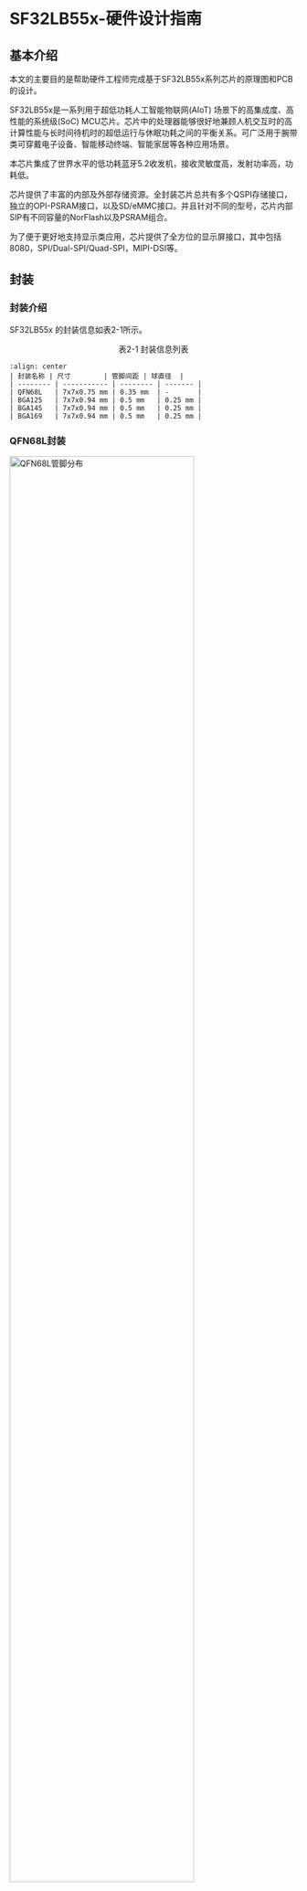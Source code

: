 # SF32LB55x-硬件设计指南


## 基本介绍

本文的主要目的是帮助硬件工程师完成基于SF32LB55x系列芯片的原理图和PCB的设计。

SF32LB55x是一系列用于超低功耗人工智能物联网(AIoT) 场景下的高集成度、高性能的系统级(SoC) MCU芯片。芯片中的处理器能够很好地兼顾人机交互时的高计算性能与长时间待机时的超低运行与休眠功耗之间的平衡关系。可广泛用于腕带类可穿戴电子设备、智能移动终端、智能家居等各种应用场景。

本芯片集成了世界水平的低功耗蓝牙5.2收发机，接收灵敏度高，发射功率高，功耗低。

芯片提供了丰富的内部及外部存储资源。全封装芯片总共有多个QSPI存储接口，独立的OPI-PSRAM接口，以及SD/eMMC接口。并且针对不同的型号，芯片内部SIP有不同容量的NorFlash以及PSRAM组合。

为了便于更好地支持显示类应用，芯片提供了全方位的显示屏接口，其中包括8080，SPI/Dual-SPI/Quad-SPI，MIPI-DSI等。

## 封装

### 封装介绍

SF32LB55x 的封装信息如表2-1所示。

<div align="center"> 表2-1 封装信息列表 </div>

```{table}
:align: center
| 封装名称 | 尺寸        | 管脚间距 | 球直径  |
| -------- | ----------- | -------- | ------- |
| QFN68L   | 7x7x0.75 mm | 0.35 mm  | -       |
| BGA125   | 7x7x0.94 mm | 0.5 mm   | 0.25 mm |
| BGA145   | 7x7x0.94 mm | 0.5 mm   | 0.25 mm |
| BGA169   | 7x7x0.94 mm | 0.5 mm   | 0.25 mm |
```
### QFN68L封装

<img src="assets/55x/SF32LB55x-QFN68-Leadmap.png" alt="QFN68L管脚分布" width="80%" align="center" />

<div align="center"> 图2-1 QFN68L管脚分布 </div>  <br> <br> <br>

### BGA125封装

<img src="assets/55x/SF32LB55x-BGA125-Ballmap.png" alt="BGA125管脚分布" width="80%" align="center" />

<div align="center"> 图2-2 BGA125管脚分布 </div>  <br> <br> <br>

### BGA145封装

<img src="assets/55x/SF32LB55x-BGA145-Ballmap.png" alt="BGA145管脚分布" width="80%" align="center" />

<div align="center"> 图2-3 BGA145管脚分布 </div>  <br> <br> <br>

### BGA169封装

BGA169封装有两种Ballmap，分别对应SF32LB557V8N6（已经EOL）和SF32LB557VD3A6。

SF32LB557VD3A6与SF32LB557V8N6相比，有6个Ballshi NC。

<img src="assets/55x/SF32LB55x-BGA169-1-Ballmap.png" alt="SF32LB557V8N6 BGA169管脚分布" width="80%" align="center" />

<div align="center"> 图2-4 SF32LB557V8N6 BGA169管脚分布 </div>  <br> <br> <br>

<img src="assets/55x/SF32LB55x-BGA169-2-Ballmap.svg" alt="SF32LB557VD3A6 BGA169管脚分布" width="80%" align="center" />

<div align="center"> 图2-5 SF32LB557VD3A6 BGA169管脚分布 </div>  <br> <br> <br>


## 原理图设计指导

### 电源

SF32LB55x系列芯片内置有PMU电源单元，支持2路BUCK输出，需要外接电感和电容再返回到芯片内部的电源输入。还有4个内部LDO电源需要芯片外面接电容。

#### 供电要求

SF32LB55x系列芯片的供电要求如表3-1，3-2，3-3，3-4，3-5所示。

<div align="center"> 表3-1 PMU供电规格 </div>

```{table}
:align: center
| PMU电源  管脚      | 最小电压(V) | 典型电压(V) | 最大电压(V) | 最大电流(mA) | 详细描述                                                    |
| ------------------ | ----------- | ----------- | ----------- | ------------ | ----------------------------------------------------------- |
| VDD1               | 1.71        | 1.8         | 3.6         | 50           | VDD1 电源输入                                              |
| VDD2               | 1.71        | 1.8         | 3.6         | 50           | VDD2 电源输入                                              |
| BUCK1_VSW  BUCK1_VOUT              | -           | 1.25        | -           | 50           | BUCK1 VSW输出，接电感内部电源输入1，接电感另一端，且外接电容 |
| BUCK2_VSW  BUCK2_VOUT  LDOVCC2_VOUT| -           | 0.9         | -           | 50           | BUCK2 VSW输出，接电感内部电源输入2，接电感另一端，且外接电容 |
| LDO_VOUT1          | -           | 1.1         | -           | 50           | LDO输出1，外接电容                                           |
| LDO_VOUT2          | -           | 0.9         | -           | 20           | LDO输出2，外接电容                                           |
| VDD_RET            | -           | 0.9         | -           | 1            | RET LDO输出，外接电容                                       |
| VDD_RTC            | -           | 1.1         | -           | 1            | RTC LDO输出，外接电容                                       |
```
:::{note}
QFN68L封装的SF32LB551没有VDD2、BUCK2_VSW、BUCK2_VOUT和LDOVCC2_VOUT这几个电源管脚。
:::

SF32LB55x系列芯片其他需要外部供电的电源规格如表3-2所示。

<div align="center"> 表3-2. 射频电源供电规格 </div>

```{table}
:align: center
| 其它电源管脚 | 最小电压(V) | 典型电压(V) | 最大电压(V) | 最大电流(mA) | 详细描述                     |
| ------------ | ----------- | ----------- | ----------- | ------------ | ---------------------------- |
| AVDD_BRF     | 1.71        | 1.8         | 3.63        | 30           | 射频电源输入                 |
| AVDD_DSI     | 1.71        | 1.8         | 2.75        | 20           | MIPI DSI电源输入  必须供电   |
| VDD_SIP      | 1.71        | 1.8         | 1.98        | 30           | 合封存储芯片电源输入         |
| AVDD33       | 3.15        | 3.3         | 3.63        | 50           | 电源输入                     |
| VDDIOA       | 1.71        | 1.8         | 3.63        | -            | PA I/O电源输入               |
| VDDIOB       | 1.71        | 1.8         | 3.63        | -            | PB I/O电源输入               |
```
:::{note}
QFN68L封装的SF32LB551和BGA125封装的SF32LB553没有AVDD_DSI这个电源管脚。
:::

SF32LB55x系列芯片电源管脚外接电容推荐值如表3-3所示

<div align="center"> 表3-3 电容推荐值 </div>

```{table}
:align: center
| 电源管脚              | 电容          | 详细描述                                                       |
| ------------------    | ------------- | ----------------------------------------------                |
| VDD1 VDD2             | 0.1uF + 10uF  | 短接VDD1和VDD2, 靠近管脚的地方至少放置10uF和0.1uF  共2颗电容   |
| BUCK1_VSW  BUCK1_VOUT | 0.1uF + 4.7uF | 靠近管脚的地方至少放置4.7uF和0.1uF  共2颗电容                  |
| BUCK2_VSW  BUCK2_VOUT | 0.1uF + 4.7uF | 靠近管脚的地方至少放置4.7uF和0.1uF  共2颗电容                  |
| LDOVCC2_VOUT          | 0.1uF + 4.7uF | BUCK2设置为BUCK模式，这个管脚悬空;BUCK2设置为LDO模式， BUCK2_VSW悬空， LDOVCC2_VOUT和BUCK2_VOUT短在一起，靠近管脚的地方至少放置4.7uF和0.1uF 共2颗电容                            |
| LDO_VOUT1             | 4.7uF         | 靠近管脚的地方至少放置1颗4.7uF电容                             |
| LDO_VOUT2             | 4.7uF         | 靠近管脚的地方至少放置1颗4.7uF电容                             |
| VDD_RET               | 0.47uF        | 靠近管脚的地方至少放置1颗0.47uF电容                            |
| VDD_RTC               | 1uF           | 靠近管脚的地方至少放置1颗1uF电容                               |
| VDD_SIP               | 1uF           | 靠近管脚的地方至少放置1颗1uF电容                               |
| SDMADC_VREF           | 4.7uF         | 靠近管脚的地方至少放置1颗4.7uF电容                             |
| AVDD_DSI              | 0.1uF + 10uF  | 靠近管脚的地方至少放置10uF和0.1uF  共2颗电容                   |
| AVDD33                | 4.7uF         | 靠近管脚的地方至少放置1颗4.7uF电容                             |
| AVDD_BRF              | 1uF           | 靠近管脚的地方至少放置1颗1uF电容                               |
| VDDIOA VDDIOB         | 2 × 0.1uF + 2 × 1uF  | 靠近管脚的地方每个管脚至少放置 1uF 和 0.1uF 共 2 颗电容 |
```
:::{note}
QFN68L封装的SF32LB551没有VDD2、BUCK2_VSW、BUCK2_VOUT、LDOVCC2_VOUT和AVDD_DSI这几个电源管脚。
BGA125封装的SF32LB553没有AVDD_DSI这个电源管脚。
:::

#### 上电时序和复位

SF32LB55x系列芯片内部集成了上电复位功能，要求VDD1和VDD2（SF32LB551没有VDD2）同时上电，具体要求如图3-1所示。

<img src="assets/55x/SF32LB55x-POR-BOR.png" alt="上/下电时序图" width="80%" align="center" />

<div align="center"> 图3-1 上/下电时序图 </div>  <br> <br> <br>

RSTN复位信号，需要上拉到VDD1的输入电压域上，并接0.1uF电容到地，做一个RC延迟复位，如图3-2所示，图3-3是实测上电时序图。

<img src="assets/55x/SF32LB55x-RST-SCH.png" alt="复位电路图" width="80%" align="center" />

<div align="center"> 图3-2 复位电路图 </div>  <br> <br> <br>

<img src="assets/55x/SF32LB55x-RST-Test.png" alt="实测上电时序图" width="80%" align="center" />

<div align="center"> 图3-3 实测上电时序图 </div>  <br> <br> <br>

#### 典型电源电路

SF32LB55x系列芯片BGA封装内置2路BUCK输出，BUCK2支持BUCK模式或LDO模式，推荐使用BUCK模式，如图3-4所示。

<img src="assets/55x/SF32LB55x-BUCK-BGA-SCH.png" alt="BGA DCDC电路图" width="80%" align="center" />

<div align="center"> 图3-4 BGA封装PMU电路图 </div>  <br> <br> <br>

SF32LB55x系列芯片QFN封装内置1路BUCK输出，如图3-5所示。

<img src="assets/55x/SF32LB55x-BUCK-QFN-SCH.png" alt="QFN DCDC电路图" width="80%" align="center" />

<div align="center"> 图3-5 QFN封装PMU电路图 </div>  <br> <br> <br>

#### BUCK电感选择要求

:::{important}

**功率电感关键参数**

L(电感值) = 4.7uH，DCR(直流阻抗) ≦ 0.4 ohm，Isat(饱和电流) ≧ 450mA

:::


### 启动模式

SF32LB55x系列芯片提供一个Mode管脚来配置启动模式，如表3-4所示。

<div align="center"> 表3-4 Mode模式描述 </div>

```{table}
:align: center
| Mode配置 | 详细描述                             |
| -------- | ------------------------------------ |
| 高       | 芯片上电启动后，进入下载模式         |
| 低       | 芯片上电启动后，跳转到用户程序区启动 |
```

:::{note}
**注意事项：**

1. Mode的电压域是和VDDIOA同一电压域；
2. Mode外接10K电阻到电源或GND，保持电平稳定，不能悬空也不能有toggle干扰；
3. Mode管脚在量产板上必须留测试点，程序下载或校准晶体时要用到，可以不用预留跳线；
4. Mode管脚在测试板上建议要预留跳线，程序死机后方便从下载模式启动下载程序。
:::

### 时钟

SF32LB55x系列芯片需要外部提供2个时钟源，48MHz主晶体和32.768KHz RTC晶体，具体要求如表3-5所示。

<div align="center"> 表3-5 晶体规格要求 </div>

```{table}
:align: center
| 时钟管脚               | 晶体规格要求                                                 | 详细描述                                                     |
| ---------------------- | ------------------------------------------------------------ | ------------------------------------------------------------ |
| XTAL48M_XO  XTAL48M_XI | 连接到48MHz的基频晶体。  晶体要求：  CL≦12pF（推荐值7pF）  △F/F0≦±10ppm  ESR≦30 ohms（推荐值22ohms） | 晶振功耗和CL,ESR相关,CL和ESR越小功耗越低，为了最佳功耗性能，建议采用推荐值CL≦7pF，ESR≦22 ohms.  晶体旁边预留并联匹配电容,当CL<9pF时，无需焊接电容. |
| XTAL32K_XO  XTAL32K_XI | 连接到32.768KHz的基频晶体。  晶体要求：  CL≦12.5pF（推荐值7pF）  △F/F0≦±20ppm  ESR≦80k ohms（推荐值38Kohms） | 晶振功耗和CL,ESR相关,CL和ESR越小功耗越低，为了最佳功耗性能，建议采用推荐值CL≦9pF，ESR≦40K ohms. |
| AVSS                   | 连接到地                                                     | BGA封装管脚，QFN封装无此管脚                                  |
```

 **晶体推荐**

详细的物料认证信息，请参考：
[SIFLI-MCU-AVL-认证表](index)

### 射频

SF32LB55x系列芯片的射频本身采用了片上集成宽带匹配滤波技术，只需保证射频PCB走线为50ohms特征阻抗即可，如果天线是匹配好的，射频上无需再增加额外器件。设计时建议预留π型匹配网络用来杂散滤波和天线匹配。请参考图3-6所示电路。

<img src="assets/55x/SF32LB55x-RF-SCH.png" alt="射频电路图" width="80%" align="center" /> 

<div align="center"> 图3-6 射频电路图 </div>  <br> <br> <br>

:::{note}
**注意：**

匹配网络的器件参数值需根据实际天线和PCB布局进行测试来确定。
:::

### 外部存储接口

#### OPI PSRAM接口

SF32LB55x系列芯片BGA145封装支持1通道OPI 接口的PSRAM芯片，PSRAM电路如图3-7所示，信号连接如表3-6所示。

<img src="assets/55x/SF32LB55x-BGA145-PSRAM-SCH.png" alt="BGA145 单片OPI PSRAM连接参考电路" width="80%" align="center" />

<div align="center"> 图3-7 BGA145封装PSRAM 电路 </div>  <br> <br> <br>

<div align="center"> 表3-6 BGA145封装PSRAM 信号连接 </div>

```{table}
:align: center
| PSRAM 信号 | I/O             | 详细描述                                    |
| ---------- | --------------- | ------------------------------------------- |
| CS#        | PA37            | Chip select output                          |
| CLK        | PA20            | Clock output                                |
| DQS        | PA35            | DQ strobe clock output for DQ[7:0]          |
| DQ0        | PA28            | Data Inout 0                                |
| DQ1        | PA29            | Data Inout 1                                |
| DQ2        | PA30            | Data Inout 2                                |
| DQ3        | PA31            | Data Inout 3                                |
| DQ4        | PA34            | Data Inout 4                                |
| DQ5        | PA36            | Data Inout 5                                |
| DQ6        | PA38            | Data Inout 6                                |
| DQ7        | PA42            | Data Inout 7                                |
```

SF32LB55x系列芯片BGA169封装支持2通道OPI 接口的PSRAM芯片，PSRAM电路如图3-8，图3-9所示，信号连接如表3-7，表3-8所示。

<img src="assets/55x/SF32LB55x-BGA169-PSRAM-1-SCH.png" alt="BGA169 双片OPI PSRAM芯片1连接参考电路" width="80%" align="center" />

<div align="center"> 图3-8 BGA169封装PSRAM芯片1电路 </div>  <br> <br> <br>

<img src="assets/55x/SF32LB55x-BGA169-PSRAM-2-SCH.png" alt="BGA169 双片OPI PSRAM芯片2连接参考电路" width="80%" align="center" />

<div align="center"> 图3-9 BGA169封装PSRAM芯片2电路 </div>  <br> <br> <br>

<div align="center"> 表3-7 BGA169封装PSRAM芯片1 信号连接 </div>

```{table}
:align: center
| PSRAM 信号 | I/O             | 详细描述                                    |
| ---------- | --------------- | ------------------------------------------- |
| CS#        | PA07            | Chip select input                           |
| CLK        | PA08            | Clock input                                 |
| DQS        | PA15            | DQ strobe clock input for DQ[7:0]           |
| DQ0        | PA02            | Data Inout 0                                |
| DQ1        | PA04            | Data Inout 1                                |
| DQ2        | PA05            | Data Inout 2                                |
| DQ3        | PA06            | Data Inout 3                                |
| DQ4        | PA09            | Data Inout 4                                |
| DQ5        | PA11            | Data Inout 5                                |
| DQ6        | PA12            | Data Inout 6                                |
| DQ7        | PA13            | Data Inout 7                                |
```

<div align="center"> 表3-8 BGA169封装PSRAM芯片2 信号连接 </div>

```{table}
:align: center
| PSRAM 信号 | I/O             | 详细描述                                    |
| ---------- | --------------- | ------------------------------------------- |
| CS#        | PA07            | Chip select input                           |
| CLK        | PA08            | Clock input                                 |
| DQS        | PA26            | DQ strobe clock input for DQ[7:0]           |
| DQ0        | PA18            | Data Inout 0                                |
| DQ1        | PA22            | Data Inout 1                                |
| DQ2        | PA24            | Data Inout 2                                |
| DQ3        | PA32            | Data Inout 3                                |
| DQ4        | PA33            | Data Inout 4                                |
| DQ5        | PA59            | Data Inout 5                                |
| DQ6        | PA62            | Data Inout 6                                |
| DQ7        | PA64            | Data Inout 7                                |
```
:::{note}
外挂OPI PSRAM的电源供电，如果使用HCPU的GPIO进行控制，高电平打开，低电平关闭，必须选用HCPU的PU管脚。
:::

#### QSPI Nor/Nand Flash和PSRAM接口

SF32LB55x系列芯片支持3路 QSPI 接口来连接 Nor、Nand Flash和PSRAM设备。
QSPI PSRAM设备推荐使用QSPI2接口，信号连接如表3-9，表3-10，表3-11所示。

<div align="center"> 表3-9 QSPI2 信号连接 </div>

```{table}
:align: center
| Flash 信号 | QFN68  |BGA125/145/169 | 详细描述                                    |
| ---------- | ------ | ------------- | ------------------------------------------- |
| CS#        | GPIO9  | PA61          | Chip select, active low                     |
| SO         | GPIO7  | PA65          | Data Input (Data Input Output 1)            |
| WP#        | GPIO6  | PA66          | Write Protect Output (Data Input Output  2) |
| SI         | GPIO8  | PA63          | Data Output (Data Input Output 0)           |
| SCLK       | GPIO10 | PA60          | Serial Clock Output                         |
| Hold#      | GPIO5  | PA68          | Data Output (Data Input Output 3)           |
```

<div align="center"> 表3-10 QSPI3 信号连接 </div>

```{table}
:align: center
| Flash 信号 | QFN68  |BGA125/145/169 | 详细描述                                    |
| ---------- | ------ | ------------- | ------------------------------------------- |
| CS#        | GPIO16 | PA45          | Chip select, active low                     |
| SO         | GPIO14 | PA49          | Data Input (Data Input Output 1)            |
| WP#        | GPIO13 | PA51          | Write Protect Output (Data Input Output  2) |
| SI         | GPIO15 | PA47          | Data Output (Data Input Output 0)           |
| SCLK       | GPIO17 | PA44          | Serial Clock Output                         |
| Hold#      | GPIO12 | PA55          | Data Output (Data Input Output 3)           |
```

<div align="center"> 表3-11 QSPI4 信号连接 </div>

```{table}
:align: center
| Flash 信号 | QFN68/BGA125 |BGA145/169 | 详细描述                                    |
| ---------- | ------------ | --------- | ------------------------------------------- |
| CS#        | -            | PB33      | Chip select, active low                     |
| SO         | -            | PB36      | Data Input (Data Input Output 1)            |
| WP#        | -            | PB37      | Write Protect Output (Data Input Output  2) |
| SI         | -            | PB35      | Data Output (Data Input Output 0)           |
| SCLK       | -            | PB32      | Serial Clock Output                         |
| Hold#      | -            | PB07      | Data Output (Data Input Output 3)           |
```

:::{note}
1. VDD_SIP电源是给内部Flash供电，如果要做电源开关控制，必须用PA58做控制信号，要求电源开关在PA58设置为高电平时打开，设置为低电平时关闭。
2. 联系FAE同事评估接LCPU的G-sensor和HR的算法占的FLASH空间大小，确定是否增加QSPI4外接Nor FLASH。
3. 外挂的QSPI PSRAM的电源供电，如果使用HCPU的GPIO进行控制，高电平打开，低电平关闭，必须选用HCPU的PU管脚。
:::

#### SDIO eMMC/Micro SD接口

SF32LB55x系列芯片支持2路 SDIO 接口来连接 eMMC或Micro SD设备，信号连接如表3-12，表3-13，表3-14所示。

<div align="center"> 表3-12 SDIO1 4bit信号连接 </div>

```{table}
:align: center
| Flash 信号 | QFN68 | BGA125 |BGA145/169 | 详细描述                                    |
| ---------- | ----- | ------ | --------- | ------------------------------------------- |
| CLK        | -     | PA60   | PA34      | Clock input                                 |
| CMD        | -     | PA61   | PA36      | Command input                               |
| DATA0      | -     | PA63   | PA28      | Data 0                                      |
| DATA1      | -     | PA65   | PA29      | Data 1                                      |
| DATA2      | -     | PA66   | PA30      | Data 2                                      |
| DATA3      | -     | PA68   | PA31      | Data 3                                      |
```

<div align="center"> 表3-13 SDIO1 8bit信号连接 </div>

```{table}
:align: center
| Flash 信号 | QFN68 | BGA125 |BGA145/169 | 详细描述                                    |
| ---------- | ----- | ------ | --------- | ------------------------------------------- |
| CLK        | -     | -      | PA34      | Clock input                                 |
| CMD        | -     | -      | PA36      | Command input                               |
| DATA0      | -     | -      | PA28      | Data 0                                      |
| DATA1      | -     | -      | PA29      | Data 1                                      |
| DATA2      | -     | -      | PA30      | Data 2                                      |
| DATA3      | -     | -      | PA31      | Data 3                                      |
| DATA4      | -     | -      | PA47      | Data 4                                      |
| DATA5      | -     | -      | PA49      | Data 5                                      |
| DATA6      | -     | -      | PA51      | Data 6                                      |
| DATA7      | -     | -      | PA55      | Data 7                                      |
```

<div align="center"> 表3-14 SDIO2 4bit信号连接 </div>

```{table}
:align: center
| Flash 信号 | QFN68  |BGA125/145/169 | 详细描述                                    |
| ---------- | ------ | ------------- | ------------------------------------------- |
| CLK        | GPIO17 | PA44          | Clock input                                 |
| CMD        | GPIO17 | PA45          | Command input                               |
| DATA0      | GPIO17 | PA47          | Data 0                                      |
| DATA1      | GPIO17 | PA49          | Data 1                                      |
| DATA2      | GPIO17 | PA51          | Data 2                                      |
| DATA3      | GPIO17 | PA55          | Data 3                                      |
```

详细的物料认证信息，请参考：
[SIFLI-MCU-AVL-认证表](index)

### 显示

#### MIPI DSI 显示接口

SF32LB55x系列芯片BGA145/169封装支持2lane的MIPI DSI显示接口，信号连接如表3-15所示。 

<div align="center"> 表3-15 MIPI-DSI 信号连接 </div>

```{table}
:align: center 
| MIPI DSI signal | BGA145/169 I/O | Description                        |
| --------------- | -------------- | ---------------------------------- |
| CLKP            | DSI_CLKP       | MIPI 时钟信号+                     |
| CLKN            | DSI_CLKN       | MIPI 时钟信号-                     |
| D0P             | DSI_D0P        | MIPI 数据通道0+                    |
| D0N             | DSI_D0N        | MIPI 数据通道0-                    |
| D1P             | DSI_D1P        | MIPI 数据通道1+                    |
| D1N             | DSI_D1N        | MIPI 数据通道1-                    |
| -               | AVDD18_DSI     | MIPI 电源输入                      |
| -               | DSI_REXT       | 外接10K电阻到地                    |
| -               | AVSS_DSI       | 接地                               |
| TE              | PA77           | Tearing effect to MCU frame signal |
| RESET           | PB17           | 复位显示屏信号                     |
```

:::{note}
1. TE可以使用PA的其他GPIO；
2. 如果屏幕支持DSI 协议的TE，可以不需要额外的TE管脚；
3. RESET可以使用PB的其他GPIO。
:::

#### SPI/QSPI 显示接口

SF32LB55x系列芯片支持 3/4-wire SPI和Quad-SPI 接口来连接LCD显示屏，信号连接如表3-16所示。

<div align="center"> 表3-16 SPI/QSPI 信号连接方式 </div>

```{table}
:align: center 
| SPI信号 | QFN68  | BGA125 | BGA145/169 | 详细描述                                                  |
| ------- | ------ | ------ | ---------- | --------------------------------------------------------- |
| CSX     | GPIO22 | PA31   | PB33       | 使能信号                                                  |
| WRX_SCL | GPIO23 | PA20   | PB32       | 时钟信号                                                  |
| DCX     | GPIO30 | PA36   | PB36       | 4-wire SPI 模式下的数据/命令信号  Quad-SPI 模式下的数据1   |
| SDI_RDX | GPIO21 | PA34   | PB35       | 3/4-wire SPI 模式下的数据输入信号  Quad-SPI 模式下的数据0  |
| SDO     | GPIO21 | PA34   | PB35       | 3/4-wire SPI 模式下的数据输出信号  请和SDI_RDX短接到一起   |
| D[0]    | GPIO19 | PA38   | PB37       | Quad-SPI 模式下的数据2                                    |
| D[1]    | GPIO18 | PA42   | PB07       | Quad-SPI 模式下的数据3                                    |
| REST    | GPIO2  | PA78   | PB17       | 复位显示屏信号                                            |
| TE      | GPIO3  | PA77   | PB77       | Tearing effect to MCU frame signal                        |
```

:::{note}
1. TE可以使用PA77，也可以使用PA的其他GPIO模拟；
2. REST可以使用任意GPIO，如果需要AOD功能，推荐使用PB的管脚。
:::

#### MCU8080 显示接口

SF32LB55x系列芯片支持 MCU8080 接口来连接LCD显示屏，信号连接如表3-17所示。 

<div align="center"> 表3-17 MCU8080 屏信号连接方式 </div>

```{table}
:align: center 
| MCU8080信号 | QFN68  | BGA125 | BGA145/169 | 详细描述                            |
| ----------- | ------ | ------ | ---------- |------------------------------------ |
| CSX         | GPIO22 | PA31   | -          | Chip select                         |
| WRX         | GPIO23 | PA20   | -          | Writes strobe signal to  write data |
| DCX         | GPIO20 | PA36   | -          | Display data / command  selection   |
| RDX         | GPIO21 | PA34   | -          | Reads strobe signal to write  data  |
| D[0]        | GPIO19 | PA38   | -          | Data 0                              |
| D[1]        | GPIO18 | PA42   | -          | Data 1                              |
| D[2]        | GPIO17 | PA44   | -          | Data 2                              |
| D[3]        | GPIO16 | PA45   | -          | Data 3                              |
| D[4]        | GPIO15 | PA47   | -          | Data 4                              |
| D[5]        | GPIO14 | PA49   | -          | Data 5                              |
| D[6]        | GPIO13 | PA51   | -          | Data 6                              |
| D[7]        | GPIO12 | PA55   | -          | Data 7                              |
| REST        | GPIO2  | PA78   | -          | Reset                               |
| TE          | GPIO3  | PA77   | -          | Tearing effect to MCU frame signal  |
```

:::{note}
1. TE可以使用PA77，也可以使用PA的其他GPIO模拟；
2. REST可以使用任意GPIO，如果需要AOD功能，推荐使用PB的管脚。
:::

#### JDI显示接口

SF32LB55x系列芯片支持 并行和串行的JDI接口来连接LCD显示屏，支持PA的LCDC1或PB的LCDC2复用相应的信号，推荐使用PB接口的LCDC2，如表3-18，表3-19所示。


<div align="center"> 表3-18 并行JDI屏信号连接方式 </div>

```{table}
:align: center
| JDI信号      | I/O（LCDC1） | 详细描述                                                     |
| ------------ | ------------ | ------------------------------------------------------------ |
| JDI_VCK      | PA20         | Shift clock for the vertical driver                          |
| JDI_VST      | PA31         | Start signal for the vertical driver                         |
| JDI_XRST     | PA34         | Reset signal for the horizontal and  vertical driver         |
| JDI_HCK      | PA36         | Shift clock for the  horizontal driver                       |
| JDI_HST      | PA38         | Start signal for the horizontal driver                       |
| JDI_ENB      | PA42         | Write enable signal for the pixel memory                     |
| JDI_R1       | PA49         | Red image data (odd pixels)                                  |
| JDI_R2       | PA51         | Red image data (even pixels)                                 |
| JDI_G1       | PA55         | Green image data (odd pixels)                                |
| JDI_G2       | PA77         | Green image data (even pixels)                               |
| JDI_B1       | PA78         | Blue image data (odd pixels)                                 |
| JDI_B2       | PA79         | Blue image data (even pixels)                                |
| JDI_XFRP     | PA45         | Liquid crystal driving signal  ("On" pixel)                  |
| JDI_VCOM/FRP | PA47         | Common electrode driving signal/   Liquid crystal driving signal  ("Off" pixel) |
```
 

<div align="center"> 表3-19 串行JDI屏信号连接方式 </div>

```{table}
:align: center
| JDI信号      | I/O（LCDC1） | 详细描述                         |
| ------------ | ------------ | -------------------------------- |
| JDI_SCS      | PA31         | Chip Select Signal               |
| JDI_SCLK     | PA20         | Serial Clock Signal              |
| JDI_SO       | PA34         | Serial Data Output Signal        |
| JDI_DISP     | PA36         | Display ON/OFF Switching  Signal |
| JDI_EXTCOMIN | PA38         | COM Inversion Polarity Input     |
```

#### 触摸和背光接口

SF32LB55x系列芯片支持I2C格式的触摸屏控制接口和触摸状态中断输入，同时支持1路PWM信号来控制背光电源芯片的使能和亮度，信号连接如表3-20所示。

<div align="center"> 表3-20 触摸和背光控制连接方式 </div>

```{table}
:align: center
| 触摸屏和背光信号 | QFN68  | BGA125 | BGA145 | BGA169 | 详细描述                   |
| ---------------- | ------ | ------ | ------ | ------ | -------------------------- |
| Interrupt        | GPIO1  | PA79   | PA79   | PA79   | 触摸状态中断信号（可唤醒） |
| I2C1_SCL         | GPIO25 | PA10   | PA10   | PA10   | 触摸屏I2C的时钟信号        |
| I2C1_SDA         | GPIO24 | PA14   | PA14   | PA14   | 触摸屏I2C的数据信号        |
| BL_PWM           | GPIO0  | PA80   | -      | -      | 背光PWM控制信号            |
| Reset            | GPIO16 | PA00   | PA00   | PA00   | 触摸复位信号               |
| Power Enable     | GPIO26 | PA06   | PA06   | PA03   | 触摸屏电源使能信号         |
```

:::{note}
BL_PWM需要选用有GPTIM1_CHX功能的GPIO，选用GPIO的PU或PD，不能在冷启动时，异常打开背光。
:::

### 其它外设接口

#### 可唤醒按键

SF32LB55x系列芯片支持10个可以唤醒中断输入管脚：BGA125/145/169封装（PA77~PA80，PB43~PB48），QFN68封装(GPIO0~GPIO3，GPIO43~GPIO48)可以用来做按键唤醒功能。推荐使用按键输入管脚，如图3-10所示。

<img src="assets/55x/SF32LB55x-KEY-SCH.png" alt="按键参考电路" width="80%" align="center" />

<div align="center"> 图3-10 按键电路图 </div>  <br> <br> <br>

#### 振动马达接口

SF32LB55x系列芯片支持多路PWM输出，可以用做振动马达的驱动信号。图3-11所示为推荐电路。

<img src="assets/55x/SF32LB55x-VIB-SCH.png" alt="马达参考电路" width="80%" align="center" />

<div align="center"> 图3-11 振动马达电路图 </div>  <br> <br> <br>

:::{note}
马达的PWM控制信号需要选用有GPTIM1_CHx功能的GPIO，选用GPIO的PU或PD，不能在冷启动时，异常启动马达。
:::

### 可唤醒中断源

SF32LB55x系列芯片支持10个非屏蔽可唤醒中断源，如表3-21所示，HCPU有4个中断源，LCPU有6个中断源。每个中断源只能唤醒对应的CPU。


<div align="center"> 表3-21 中断源连接方式 </div>

```{table}
:align: center
| 中断源    | QFN68  | BGA125/145/169  | 详细描述      |
| --------- | ------ | --------------- | ------------- |
| WKUP_A0   | GPIO3  | PA77            | HCPU中断信号0 |
| WKUP_A1   | GPIO2  | PA78            | HCPU中断信号1 |
| WKUP_A2   | GPIO1  | PA79            | HCPU中断信号2 |
| WKUP_A3   | GPIO0  | PA80            | HCPU中断信号3 |
| WKUP_B0   | GPIO43 | PB43            | LCPU中断信号0 |
| WKUP_B1   | GPIO44 | PB44            | LCPU中断信号1 |
| WKUP_B2   | GPIO45 | PB45            | LCPU中断信号2 |
| WKUP_B3   | GPIO46 | PB46            | LCPU中断信号3 |
| WKUP_B4   | GPIO47 | PB47            | LCPU中断信号4 |
| WKUP_B5   | GPIO48 | PB48            | LCPU中断信号5 |
```

:::{note}
1. WKUP_A0~WKUP_A3，WKUP_B0~WKUP_B5这10个信号不能悬空，根据实际功能，添加外部上拉或者下拉，否则在芯片睡眠时可能有漏电问题。
2. Hibernate模式下，只有LCPU的6个中断源支持唤醒开机。
:::

### GPADC设计要求

SF32LB55x芯片支持5个通道的10bit GPADC，输入范围是0~0.9V。参考图3-12所示，如果测试电压VIN小于0.9V时，测试电压VIN可以直接输入到GPADC管脚上；如果测试电压VIN大于0.9V时，测试电压VIN需要用电阻分压后再输入到GPADC管脚上。

<img src="assets/55x/SF32LB55x-GPADC-SCH.png" alt="GPADC参考电路" width="80%" align="center" />

<div align="center"> 图3-12 GPADC参考电路图 </div>  <br> <br> <br>

测试锂电池电压VBAT时，需要选用电阻分压输入模式，VADC的输入电压要小于0.9V，这样R1和R2的比例是5 : 1左右，为了降低静态电流Iq，尽量使用M级别电阻，但电阻越大，GPADC的输入电压建立时间就会越长。综合测试推荐的电阻如表3-22所示：

<div align="center"> 表3-22 中断源连接方式 </div>

```{table}
:align: center
| 电阻组合    | R1(Kohm) ±%1  | R2(Kohm) ±%1  | 电压建立时间(ms) | Iq(uA) (VIN = 4.2V) |
| ----------- | ------------- | ------------- | ---------------- | ------------------- |
| 1           | 1000          | 220           | 138              | 3.44                |
| 2           | 2000          | 430           | 250              | 1.73                |
| 3           | 3000          | 680           | 302              | 1.14                |
| 4           | 4300          | 910           | -                | 0.81                |
| 5           | 5100          | 1100          | 420              | 0.68                |
```

### 传感器

SF32LB55x芯片支持心率、加速度传感器等。设计中，需要注意心率和加速度传感器的I2C、SPI、控制接口、中断唤醒等接口，必须使用LCPU的接口。心率和加速传感器的供电电源，选择Iq比较小的DCDC、LDO或Loadswitch，可以实现供电电源根据需要进行开关。

### 外挂蓝牙音频

SF32LB55x芯片支持外挂音频蓝牙，通讯接口采用HCPU的UART1，使用中注意接口电平必须要匹配，如果不匹配，UART中间添加电平转换芯片，如果外挂音频蓝牙在使用中，需要断电，此时，UART接口的电平转换芯片的电源也要同步关断，否则易造成漏电。

如果使用中，当SF32LB55x芯片进入Standby模式，外挂音频蓝牙不掉电，这时，外挂音频蓝牙的电源使能控制信号，如果是低电平打开电源，必须使用SF32LB55x芯片LCPU中默认PD的GPIO。


### 调试和下载接口

SF32LB55x系列芯片支持Arm®标准的SWD调试接口，可以连接到EDA工具上进行单步运行调试。如图3-13所示，连接SEEGER® J-Link® 工具时需要把调试工具的电源修改为外置接口输入，通过SF32LB55x电路板给J-Link工具供电。

SF32LB55x有5路UART接口可供选择进行调试信息输出，具体请参考表3-23。

<div align="center"> 表3-23 调试口连接方式 </div>

```{table}
:align: center
| UART信号 | QFN68  | BGA125/145/169 | 详细描述                       |
| -------- | ------ | -------------- | ------------------------------ |
| TXD1     | GPIO13 | PA19           | UART1的RXD信号                 |
| RXD1     | GPIO14 | PA17           | UART1的TXD信号                 |
| TXD2     | -      | PA07           | UART2的RXD信号                 |
| RXD2     | -      | PA05           | UART2的TXD信号                 |
| TXD3     | GPIO46 | PB46           | UART3的RXD信号，系统默认打印口 |
| RXD3     | GPIO45 | PB45           | UART3的TXD信号，系统默认打印口 |
| TXD4     | -      | PB14           | UART4的RXD信号                 |
| RXD4     | -      | PB12           | UART4的TXD信号                 |
| TXD5     | -      | PB11           | UART5的RXD信号                 |
| RXD5     | -      | PB06           | UART5的TXD信号                 |
| SWCLK    | GPIO41 | PB31           | SWD时钟信号                    |
| SWDIO    | GPIO42 | PB34           | SWD数据信号                    |
```

:::{note}
UARTx的RXD信号不能悬空，软件初始化时设置为内部上拉方式。
:::
 
<img src="assets/55x/SF32LB55x-SWD-SCH.png" alt="SWD调试接口电路图" width="80%" align="center" /> 

<div align="center"> 图3-13 SWD调试接口电路图 </div>  <br> <br> <br> 


### 产线烧录和晶体校准

Sifli提供脱机下载器来完成产线程序的烧录和晶体校准。

:::{note}
硬件设计时，请注意至少预留测试点：VBAT、GND、VDDIOA、VDDIOB、RSTN、Mode、SWDIO、SWCLK、RXD1、TXD1、RXD3、TXD3 和 PB08或PB24。
:::

## PCB设计指导

### PCB 封装设计

#### 封装尺寸

SF32LB55x系列芯片有4种封装形式，不同封装形式对应不同产品型号和不同的功能，如下所示：

- 1. BGA125 封装，封装尺寸：7mm × 7mm × 0.94mm，Pitch：0.5mm，详细封装信息如图 4-1所示：
 
<img src="assets/55x/SF32LB55x-BGA125-POD-PCB.png" alt="BGA125封装尺寸图" width="80%" align="center" />  

<div align="center"> 图4-1 BGA125封装尺寸图 </div>  <br> <br> <br> 

- 2. BGA145 封装，封装尺寸：7mm × 7mm × 0.94mm，Pitch：0.5mm，详细封装信息如图 4-2所示： 

<img src="assets/55x/SF32LB55x-BGA145-POD-PCB.png" alt="BGA145封装尺寸图" width="80%" align="center" />  

<div align="center"> 图4-2 BGA145封装尺寸图 </div>  <br> <br> <br> 

- 3. BGA169 封装，封装尺寸：7mm × 7mm × 0.94mm，Pitch：0.5mm，详细封装信息如图 4-3所示：

<img src="assets/55x/SF32LB55x-BGA169-POD-PCB.png" alt="BGA169封装尺寸图" width="80%" align="center" />  

<div align="center"> 图4-3 BGA169封装尺寸图 </div>  <br> <br> <br> 

- 4. QFN68L 封装，封装尺寸：7mm × 7mm × 0.75mm，Pitch：0.35mm，详细封装信息如图 4-4所示：

<img src="assets/55x/SF32LB55x-QFN68-POD-PCB.png" alt="QFN68L封装尺寸图" width="80%" align="center" />  

<div align="center"> 图4-4 QFN68L封装尺寸图 </div>  <br> <br> <br> 

#### 封装形状

- 1. BGA 封装形式如图4-5所示。

<img src="assets/55x/SF32LB55x-BGA-DECAL-PCB.png" alt="BGA封装形式" width="80%" align="center" />  

<div align="center"> 图4-5 BGA封装形式 </div>  <br> <br> <br> 

- 2. BGA 封装 PCB 焊盘设计信息如图4-6所示。

<img src="assets/55x/SF32LB55x-BGA-PAD-PCB.png" alt="BGA封装PCB焊盘设计" width="80%" align="center" />  

<div align="center"> 图4-6 BGA封装PCB焊盘设计 </div>  <br> <br> <br> 

- 3. QFN68L 封装 PCB 焊盘设计信息如图4-7所示。

<img src="assets/55x/SF32LB55x-QFN-PAD-PCB.png" alt="QFN68L封装PCB焊盘设计" width="80%" align="center" />  

<div align="center"> 图4-7 QFN68L封装PCB焊盘设计 </div>  <br> <br> <br> 

### PCB叠层设计

SF32LB55x 系列芯片支持单双面摆件。QFN68L、BGA125 和 BGA145 支持 PTH通孔板，推荐采用 4 层 PTH通孔板；BGA169 推荐采用 1 阶 HDI 盲埋孔板；推荐参考叠层结构如图 4-8和图4-9所示：

 
<img src="assets/55x/SF32LB55x-STACK-4PTH-PCB.png" alt="4层通孔板参考叠层结构图" width="80%" align="center" />  

<div align="center"> 图4-8 4层通孔板参考叠层结构图 </div>  <br> <br> <br>

<img src="assets/55x/SF32LB55x-STACK-6HDI-PCB.png" alt="6层盲埋孔板参考叠层结构图" width="80%" align="center" />  

<div align="center"> 图4-9 6层盲埋孔板参考叠层结构图 </div>  <br> <br> <br>

### PCB通用设计规则

PTH 通孔板 PCB 通用设计规则如图4-10所示。

<img src="assets/55x/SF32LB55x-4PTH-RULE-PCB.png" alt="PTH通孔板PCB通用设计规则" width="80%" align="center" />  

<div align="center"> 图4-10 PTH通孔板PCB通用设计规则 </div>  <br> <br> <br> 

HDI-1阶 PCB 通用设计规则如图4-11所示。

<img src="assets/55x/SF32LB55x-6HDI-RULE-PCB.png" alt="HDI-1阶盲埋孔板PCB通用设计规则" width="80%" align="center" />  

<div align="center"> 图4-11 HDI-1阶盲埋孔板PCB通用设计规则 </div>  <br> <br> <br> 


### 芯片走线扇出

SF32LB55x系列芯片有多种封装形式，需要根据不同的封装形式采用不同的走线和扇出方式，如图4-12所示 BGA 封装走线和扇出，图4-13所示 QFN 封装走线和扇出：


<img src="assets/55x/SF32LB55x-BGA-FANOUT-PCB.png" alt="BGA封装走线扇出参考图" width="80%" align="center" />  

<div align="center"> 图4-12 BGA封装走线扇出参考图 </div>  <br> <br> <br> 


<img src="assets/55x/SF32LB55x-QFN-FANOUT-PCB.png" alt="QFN封装走线扇出参考图" width="80%" align="center" />  

<div align="center"> 图4-13 QFN封装走线扇出参考图 </div>  <br> <br> <br> 


### 时钟接口走线

晶体需摆放在屏蔽罩里面，离 PCB 板框间距大于 1mm，尽量远离发热大的器件，如 PA、Charge、PMU 等电路器件，距离最好大于 5mm 以上，避免影响晶体频偏，晶体电路禁布区间距大于 0.25mm 避免有其它金属和器件，如图4-14所示。

<img src="assets/55x/SF32LB55x-CRYSTAL-PCB.png" alt="晶体布局图" width="80%" align="center" />  

<div align="center"> 图4-14 晶体布局图 </div>  <br> <br> <br> 

48MHz 晶体走线建议走表层长度要求控制在 3-10mm 区间，线宽 0.1mm，必须立体包地处理，并且其走线需远离 VBAT、DC/DC 及高速信号线。48MHz 晶体区域下方表层及临层做禁空处理，禁止其它走线从其区域走，如图4-15、图4-16、图4-17所示。

<img src="assets/55x/SF32LB55x-48M-SCH.png" alt="48MHz晶体原理图" width="80%" align="center" />  

<div align="center"> 图4-15 48MHz晶体原理图 </div>  <br> <br> <br> 

<img src="assets/55x/SF32LB55x-48M-M-PCB.png" alt="48MHz晶体走线模型" width="80%" align="center" />  

<div align="center"> 图4-16 48MHz晶体走线模型 </div>  <br> <br> <br> 

<img src="assets/55x/SF32LB55x-48M-REF-PCB.png" alt="48MHz晶体走线参考" width="80%" align="center" />  

<div align="center"> 图4-17 48MHz晶体走线参考 </div>  <br> <br> <br> 

32.768KHz 晶体建议走表层，走线长度控制 ≤10mm, 线宽 0.1mm，32K_XI/32_XO 平行走线间距 ≥0.15mm，必须立体包地处理，晶体区域下方表层及临层做禁空处理，禁止其它走线从其区域走，如图4-18、图4-19、图4-20所示。

<img src="assets/55x/SF32LB55x-32K-SCH.png" alt="32.768KHz晶体原理图" width="80%" align="center" />  

<div align="center"> 图4-18 32.768KHz晶体原理图 </div>  <br> <br> <br> 

<img src="assets/55x/SF32LB55x-32K-M-PCB.png" alt="32.768KHz晶体走线模型" width="80%" align="center" />  

<div align="center"> 图4-19 32.768KHz晶体走线模型 </div>  <br> <br> <br> 

<img src="assets/55x/SF32LB55x-32K-REF-PCB.png" alt="32.768KHz晶体走线参考" width="80%" align="center" />  

<div align="center"> 图4-20 32.768KHz晶体走线参考 </div>  <br> <br> <br> 

### 射频接口走线

射频匹配电路要尽量靠近芯片端放置，不要靠近天线端放置，AVDD_BRF 射频电源其滤波电容尽量靠近芯片管脚放置，电容接地 PIN 脚打孔直接接主地，RF 信号的 π 型网络的原理图和 PCB 分别如图4-21、图4-22所示。

<img src="assets/55x/SF32LB55x-π-SCH.png" alt="π型网络以及电源电路原理图" width="80%" align="center" />  

<div align="center"> 图4-21 π型网络以及电源电路原理图 </div>  <br> <br> <br> 

<img src="assets/55x/SF32LB55x-π-PCB.png" alt="π型网络以及电源PCB走线" width="80%" align="center" />  

<div align="center"> 图4-22 π型网络以及电源PCB走线 </div>  <br> <br> <br> 

射频线建议走表层，避免打孔穿层影响 RF 性能，线宽最好大于 10mil，需要立体包地处理，避免走锐角和直角，射频线两边多打屏蔽地孔，射频线需要做 50 欧阻抗控制，如图4-23、图4-24所示。


<img src="assets/55x/SF32LB55x-RF-R-SCH.png" alt="RF信号电路原理图" width="80%" align="center" />  

<div align="center"> 图4-23 RF信号电路原理图 </div>  <br> <br> <br> 


<img src="assets/55x/SF32LB55x-RF-R-PCB.png" alt="RF信号PCB走线" width="80%" align="center" />  

<div align="center"> 图4-24 50欧姆RF信号PCB走线 </div>  <br> <br> <br> 


射频电路走线禁止 DC-DC、VBAT 和高速数字信号从其区域走，比如晶振、高频时钟，及数字接口信号（I2C、SPI、SDIO、I2S、UART 等）。

BGA 封装的 AVSS_TRF、AVSS_RRF、AVSS_BB、AVSS_VCO 为射频电路接地脚，必须保证其良好接地，接地焊盘处必须保证有足够多接到主地的过孔。

<img src="assets/55x/SF32LB55x-RF-VSS-PCB.png" alt="射频电路接地信号PCB图" width="80%" align="center" />

<div align="center"> 图4-25 射频电路接地信号PCB图 </div>  <br> <br> <br>

### 高速数字信号线走线

SF32LB55x 系列芯片的 MIPI_DSI、OPI PSRAM、LCDC_SPI 和 QSPI 接口需要按照高速数字信号线规则走线。

MIPI_DSI，要求走差分 100 欧姆特征阻抗控制，数据和时钟要做等长处理。

外置存储 PSRAM 芯片的 OPI 接口，走线做等长处理。

LCDC_SPI 和 QSPI 接口，走线尽量保持等长。

时钟线和 I2C 走线需要做包地处理，避免与其它线长距离平行走线。

### DC-DC 电路走线

DC-DC 电路功率电感和滤波电容必须靠近芯片的管脚放置，BUCK_VSW 走线尽量短且粗，保证整个 DC-DC 电路回路电感小，所有的 DC-DC 输出滤波电容接地脚多打过孔连接到主地平面；BUCK_VOUT 管脚反馈线不能太细，必须大于 0.25mm，功率电感区域表层禁止铺铜，临层必须为完整的参考地，避免其它线从电感区域里走线，如图4-26、4-27所示。
   
<img src="assets/55x/SF32LB55x-DCDC-P-SCH.png" alt="DC-DC关键器件电路图" width="80%" align="center" />

<div align="center"> 图4-26 DC-DC关键器件电路图 </div>  <br> <br> <br>

<img src="assets/55x/SF32LB55x-DCDC-P-PCB.png" alt="DC-DC 关键器件PCB布局图" width="80%" align="center" />

<div align="center"> 图4-27 DC-DC 关键器件PCB布局图 </div>  <br> <br> <br>

### 电源供电走线

PVDD_PMU1(PIN67) 为芯片内置 PMU 模块电源输入脚，对应的电容必须靠近管脚放置，走线尽量的粗，不能低于 0.3mm，如图4-28、图4-29所示。
   
<img src="assets/55x/SF32LB55x-PVDD-SCH.png" alt="电源供电电路" width="80%" align="center" />

<div align="center"> 图4-28 电源供电电路 </div>  <br> <br> <br>

<img src="assets/55x/SF32LB55x-PVDD-PCB.png" alt="电源供电电路PCB走线" width="80%" align="center" />

<div align="center"> 图4-29 电源供电电路PCB走线 </div>  <br> <br> <br>

### LDO和IO电源输入走线

所有的 LDO 输出和 IO 电源输入管脚滤波电容靠近对应的管脚放置，其走线宽必须满足输入电流要求，走线尽量短且粗，从而减少电源纹波提高系统稳定性。如图4-30、图4-31所示。


<img src="assets/55x/SF32LB55x-LDOIO-SCH.png" alt="LDO 内部供电滤波电路" width="80%" align="center" />

<div align="center"> 图4-30 LDO 内部供电滤波电路 </div>  <br> <br> <br>

<img src="assets/55x/SF32LB55x-LDOIO-PCB.png" alt="LDO和IO输入电源走线示意图" width="80%" align="center" />

<div align="center"> 图4-31 LDO和IO输入电源走线示意图 </div>  <br> <br> <br>

### 其它接口走线

管脚配置为 GPADC 管脚信号，必须要求立体包地处理，远离其它干扰信号，如电池电量电路，温度检查电路等。

#### 芯片地走线

对于 QFN68 封装，封装中心区域的焊盘为整个芯片的接地 PIN，其中心区域 PIN 需要直接打孔连接到主地层，特别靠近 RF 接口管脚区域和 PMU 接口管脚区域，尽量多打孔，保证其良好接地。
   
<img src="assets/55x/SF32LB55x-VSS-QFN-PCB.png" alt="QFN68 封装地走线" width="80%" align="center" />

<div align="center"> 图4-32 QFN68 封装地走线 </div>  <br> <br> <br>

对于 BGA 封装，RF 接口地和 PMU 接口地是分开的，通过 BGA 球连接到地，需要保证，RF 接口地对应 BGA 球为 C13、E13、D12、E13 这几个，需要保证这几个球良好接主地，避免悬空或者没有连接到主地。PMU 接口DC-DC 对应的 BGA 球为 D2、B3 这两个，保证这两个管脚直接连接主地层，表层避免与其它接地球连接。

<img src="assets/55x/SF32LB55x-VSS-BGA-PCB.png" alt="BGA 封装地走线" width="80%" align="center" />

<div align="center"> 图4-33 BGA 封装地走线 </div>  <br> <br> <br>

#### EMI&ESD 走线

避免屏蔽罩外面表层长距离走线，特别是时钟，电源等干扰信号尽量走内层，禁止走表层；ESD 保护器件必须靠近连接器对应管脚放置，信号走线先过 ESD 保护器件管脚，避免信号分叉，没过 ESD 保护管脚，ESD 器件接地脚必须保证过孔连接主地，保证地焊盘走线短且粗，减少阻抗提高 ESD 器件性能。

#### 其它

USB 充电测试点必须放置在 TVS 管前面，电池座 TVS 管放置在平台前面，其走线必须保证先过 TVS 然后再到芯片端。
 
<img src="assets/55x/SF32LB55x-TVS-P-PCB.png" alt="电源TVS布局参考" width="80%" align="center" />

<div align="center"> 图4-34 电源TVS布局参考 </div>  <br> <br> <br>

TVS 管接地脚尽量避免长距离走线再连接到地。

<img src="assets/55x/SF32LB55x-TVS-R-PCB.png" alt="TVS走线参考" width="80%" align="center" />

<div align="center"> 图4-35 TVS走线参考 </div>  <br> <br> <br>

## Q&A

- 问题1：为什么在Mode = 1 启动时，有些GPIO的默认状态和SPEC描述不同？
  答：Mode = 1 启动会进入下载模式，会把外接Flash的QSPI2和QSPI3相关GPIO的状态更改。

- 问题2：为什么贴片马达在程序下载过程中，会异常振动？
  答：马达的电源控制信号或PWM控制信号异常打开导致，如果是高电平起振，使用了PU的GPIO造成马达供电起振，故推荐使用PD的GPIO17或GPIO39输出PWM信号。

- 问题3：为什么焊接电池时可能会造成死机呢？如何避免？
  答：由于烙铁的接地不好，可能浪涌冲击导致死机。可以在电池接口上加防浪涌和静电保护，烙铁做良好接地处理就可以避免这些问题。

- 问题4：唤醒按键接到芯片的唤醒口，在Hibernate模式下，无法唤醒MCU？
  答：需要在Hibernate模式下，通过按键唤醒MCU，只能选用LCPU的GPIO43-GPIO48这6个GPIO，不能选用HCPU侧的GPIO0-GPIO3。

- 问题5：低功耗调试中，发现G-Sensor或心率等传感器功耗偏高或功能异常。如何避免？
  答：由于G-sensor或心率传感器程序是在LCPU运行，其数据信号I2C，SPI，控制信号，中断信号等都必须使用LCPU的接口，如果有信号使用了HCPU侧的接口，导致功耗偏高或者功能异常。

- 问题6：低功耗调试中，发现G-Sensor或心率等传感器功耗偏高，所有信号均接在LCPU的接口。如何避免？
  答：G-Sensor或心率使用I2C接口，低功耗调试时，关闭了G-Sensor或心率的供电，但是I2C的上拉电源没有关闭，造成G-Sensor或心率的I2C接口漏电，此时需要确保关闭了G-Sensor或心率的供电，同时也必须关闭其I2C接口，中断接口等信号的上拉电源。

- 问题7：低功耗调试中，GPIO26和GPIO27都使用做输出控制，导致功耗偏高。如何避免？
  答：当进入睡眠时，使GPIO26和GPIO27两个GPIO的电平一致，或至少将其中一个置为高阻状态(无上下拉)。

- 问题8：低功耗调试中，SS6600进入Hibernate模式，发现功耗偏高。如何避免？
  答：当进入Hibernate模式时，如果HCPU的4个唤醒口GPIO0-GPIO3 ，LCPU的6个唤醒口GPIO43-GPIO48的信号电平不是稳定的高电平或低电平，易造成漏电，特别注意当10个唤醒口保持上拉时，上拉电源一定要选用常供电的3.3V电源。

- 问题9：低功耗调试中，发现功耗偏高。如何避免？
  答：如果选取了Iq电流大的BUCK，LDO以及Loadswitch，都会造成功耗增加，建议选用Iq低于1uA的器件。

- 问题10：静电测试中，发现屏幕出现花屏。如何避免？
  答：TP的VDD，SCL，SDA，RESET，INT，LCD的电源，RESET等信号必须添加ESD器件。

- 问题11：熄屏显示功能异常。如何避免？
  答：熄屏显示功能，主要应用于功耗比TFT屏低的AMOLED屏，LCD_EN和LCD_RST等控制接口推荐使用PB接口的GPIO，如果是高电平使能使用PA接口的GPIO，必须使用PU的GPIO，如果使用PA的PD脚控制，唤醒后会造成10多ms的异常灭屏。

- 问题12：使用PA的GPIO控制外部音频蓝牙的开关，当SF32LB55X睡眠时，音频蓝牙需要保持电源供电，SF32LB55X唤醒后，导致外部音频蓝牙开关机异常。如何避免？
  答：如果要SF32LB55X进入睡眠后，保持外部音频蓝牙供电正常，必须使用LCPU的GPIO脚进行开关机控制，如果是低电平打开的，选用默认PD的GPIO管脚。

- 问题13：电池过放后，充电异常，无法正常进行电池的充电。如何避免？
  答：电池电压过低时，充电电路需要使用路径管理，确保充电器插入时，系统供电的电源由充电器提供，如果充电电路没有路径管理，此时选择的Charger IC涓流充电电流至少40mA。

- 问题14：充电器插入后，无法对电池进行充电。如何避免？
  答：充电器插入检测信号一定要接到LCPU侧，支持唤醒的GPIO43-GPIO48中任意一个GPIO接口，如果接到其他GPIO接口，无法正常启动充电流程。

- 问题15：MODE拉高，进入下载模式，电流偏大。如何避免？
  答：注意外设中电流偏大的，比如音频PA，如果高电平打开，需要选用PD的GPIO去控制开关，一定不能选用PU的GPIO去控制，如果选用了PU的GPIO，在进入下载模式时，容易异常开启造成电流增大影响程序下载。

- 问题16：MODE拉高，发现程序下载异常。如何避免？
  答：如果G_SENSOR等传感器的中断信号接到了GPIO46，当Mode管脚拉高，GPIO46默认是UART3_RX，会导致MCU程序下载异常，解决办法是G_SENSOR等传感器的中断信号接到GPIO43，GPIO44，GPIO47，GPIO48中的任意一个唤醒口，如果LCPU的唤醒口还不够，可以把按键信号（按键不能在主板上）串0欧姆电阻接到GPIO45或GPIO46上。

- 问题17：G-Ssensor和HR算法占用资源较多，现有存储器资源不足，如何避免？
  答：需要评估LCPU分配的存储空间是否足够，如果不够，需要在QSPI4上外挂Nor Flash。


## 修订历史

| 版本  | 日期       | 发布说明                         |
| ----- | ---------- | -------------------------------- |
| 0.7   | 06/26/2024 | 修改电容推荐值                   |
| 0.6   | 04/15/2024 | 修改格式                         |
| 0.5   | 12/01/2023 | 更新 PCB 设计指导部分             |
| 0.4   | 08/29/2022 | 更新部分描述，增加 Q&A 章节等内容 |
| 0.3   | 10/19/2021 | 增加免责声明和版权公告            |
| 0.2   | 10/18/2021 | 增加文档状态说明                  |
| 0.1   | 03/24/2021 | 初稿                              |
